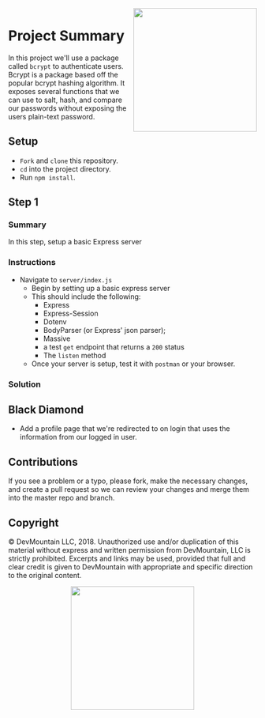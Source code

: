 <img src="https://s3.amazonaws.com/devmountain/readme-logo.png" width="250" align="right">

# Project Summary

In this project we'll use a package called `bcrypt` to authenticate users. Bcrypt is a package based off the popular bcrypt hashing algorithm. It exposes several functions that we can use to salt, hash, and compare our passwords without exposing the users plain-text password.

## Setup

* `Fork` and `clone` this repository.
* `cd` into the project directory.
* Run `npm install`.

## Step 1

### Summary

In this step, setup a basic Express server

### Instructions

* Navigate to `server/index.js`
    * Begin by setting up a basic express server
    * This should include the following:
        * Express
        * Express-Session
        * Dotenv
        * BodyParser (or Express' json parser);
        * Massive
        * a test `get` endpoint that returns a `200` status
        * The `listen` method
    * Once your server is setup, test it with `postman` or your browser.

### Solution


## Black Diamond

* Add a profile page that we're redirected to on login that uses the information from our logged in user.



## Contributions

If you see a problem or a typo, please fork, make the necessary changes, and create a pull request so we can review your changes and merge them into the master repo and branch.

## Copyright

© DevMountain LLC, 2018. Unauthorized use and/or duplication of this material without express and written permission from DevMountain, LLC is strictly prohibited. Excerpts and links may be used, provided that full and clear credit is given to DevMountain with appropriate and specific direction to the original content.

<p align="center">
<img src="https://s3.amazonaws.com/devmountain/readme-logo.png" width="250">
</p>
